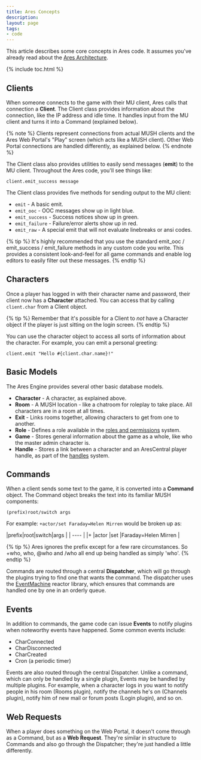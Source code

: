 ```yaml
---
title: Ares Concepts
description: 
layout: page
tags:
- code
---
```


This article describes some core concepts in Ares code.   It assumes you've already read about the [Ares Architecture](/tutorials/code/architecture.html).

{% include toc.html %}

## Clients

When someone connects to the game with their MU client, Ares calls that connection a **Client**.  The Client class provides information about the connection, like the IP address and idle time.  It handles input from the MU client and turns it into a Command (explained below).  

{% note %} 
Clients represent connections from actual MUSH clients and the Ares Web Portal's "Play" screen (which acts like a MUSH client).  Other Web Portal connections are handled differently, as explained below.
{% endnote %}

The Client class also provides utilities to easily send messages (**emit**) to the MU client.  Throughout the Ares code, you'll see things like:

    client.emit_success message

The Client class provides five methods for sending output to the MU client:

* `emit` - A basic emit.
* `emit_ooc` - OOC messages show up in light blue.
* `emit_success` - Success notices show up in green.
* `emit_failure` - Failure/error alerts show up in red.
* `emit_raw` - A special emit that will not evaluate linebreaks or ansi codes.

{% tip %} 
It's highly recommended that you use the standard emit_ooc / emit_success / emit_failure methods in any custom code you write.  This provides a consistent look-and-feel for all game commands and enable log editors to easily filter out these messages.
{% endtip %}

## Characters

Once a player has logged in with their character name and password, their client now has a **Character** attached.  You can access that by calling `client.char` from a Client object.

{% tip %} 
Remember that it's possible for a Client to *not* have a Character object if the player is just sitting on the login screen.
{% endtip %}

You can use the character object to access all sorts of information about the character.  For example, you can emit a personal greeting:

    client.emit "Hello #{client.char.name}!"

## Basic Models

The Ares Engine provides several other basic database models.

* **Character** - A character, as explained above.
* **Room** - A MUSH location - like a chatroom for roleplay to take place.  All characters are in a room at all times.
* **Exit** - Links rooms together, allowing characters to get from one to another.
* **Role** - Defines a role available in the [roles and permissions](/tutorials/manage/roles.html) system.
* **Game** - Stores general information about the game as a whole, like who the master admin character is.
* **Handle** - Stores a link between a character and an AresCentral player handle, as part of the [handles](/handles) system.

## Commands

When a client sends some text to the game, it is converted into a **Command** object.  The Command object breaks the text into its familiar MUSH components:

    (prefix)root/switch args

For example:  `+actor/set Faraday=Helen Mirren` would be broken up as:

|prefix|root|switch|args |
| ---- |
|+ |actor |set |Faraday=Helen Mirren |

{% tip %} 
Ares ignores the prefix except for a few rare circumstances.  So +who, who, @who and /who all end up being handled as simply 'who'.
{% endtip %}

Commands are routed through a central **Dispatcher**, which will go through the plugins trying to find one that wants the command.  The dispatcher uses the [EventMachine](https://github.com/eventmachine/eventmachine) reactor library, which ensures that commands are handled one by one in an orderly queue.

## Events

In addition to commands, the game code can issue **Events** to notify plugins when noteworthy events have happened. Some common events include:

* CharConnected
* CharDisconnected
* CharCreated
* Cron (a periodic timer)

Events are also routed through the central Dispatcher.  Unlike a command, which can only be handled by a single plugin, Events may be handled by multiple plugins.  For example, when a character logs in you want to notify people in his room (Rooms plugin), notify the channels he's on (Channels plugin), notify him of new mail or forum posts (Login plugin), and so on.

## Web Requests

When a player does something on the Web Portal, it doesn't come through as a Command, but as a **Web Request**.  They're similar in structure to Commands and also go through the Dispatcher; they're just handled a little differently.